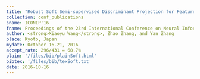 ```yaml
---
title: "Robust Soft Semi-supervised Discriminant Projection for Feature Learning"
collection: conf_publications
sname: ICONIP'16
fname: Proceedings of the 23rd International Conference on Neural Information Processing (ICONIP)
author: <strong>Xiaoyu Wang</strong>, Zhao Zhang, and Yan Zhang
place: Kyoto, Japan
mydate: October 16-21, 2016
accept_rate: 296/431 = 68.7%
plain: '/files/bib/plainSoft.html'
bibtex: '/files/bib/texSoft.txt'
date: 2016-10-16
---
```


<!--paperurl: 'http://academicpages.github.io/files/paper1.pdf'-->